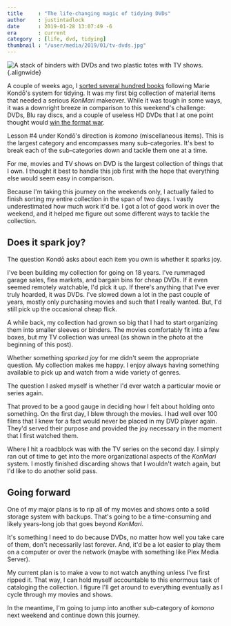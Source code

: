 ```yaml
---
title     : "The life-changing magic of tidying DVDs"
author    : justintadlock
date      : 2019-01-28 13:07:49 -6
era       : current
category  : [life, dvd, tidying]
thumbnail : "/user/media/2019/01/tv-dvds.jpg"
---
```


![A stack of binders with DVDs and two plastic totes with TV shows.](http://justintadlock.com/user/media/2019/01/tv-dvds.jpg){.alignwide}

A couple of weeks ago, I [sorted several hundred books](http://justintadlock.com/archives/2019/01/12/the-life-changing-magic-of-sorting-books) following Marie Kondō's system for tidying.  It was my first big collection of material items that needed a serious _KonMari_ makeover.  While it was tough in some ways, it was a downright breeze in comparison to this weekend's challenge:  DVDs, Blu ray discs, and a couple of useless HD DVDs that I at one point thought would [win the format war](http://justintadlock.com/writing/coke-pepsi-vinyl-and-the-dvd-format-war).

Lesson #4 under Kondō's direction is _komono_ (miscellaneous items).  This is the largest category and encompasses many sub-categories.  It's best to break each of the sub-categories down and tackle them one at a time.

For me, movies and TV shows on DVD is the largest collection of things that I own.  I thought it best to handle this job first with the hope that everything else would seem easy in comparison.

Because I'm taking this journey on the weekends only, I actually failed to finish sorting my entire collection in the span of two days.  I vastly underestimated how much work it'd be.  I got a lot of good work in over the weekend, and it helped me figure out some different ways to tackle the collection.

## Does it spark joy?

The question Kondō asks about each item you own is whether it sparks joy.

I've been building my collection for going on 18 years.  I've rummaged garage sales, flea markets, and bargain bins for cheap DVDs.  If it even seemed remotely watchable, I'd pick it up.  If there's anything that I've ever truly hoarded, it was DVDs.  I've slowed down a lot in the past couple of years, mostly only purchasing movies and such that I really wanted.  But, I'd still pick up the occasional cheap flick.

A while back, my collection had grown so big that I had to start organizing them into smaller sleeves or binders.  The movies comfortably fit into a few boxes, but my TV collection was unreal (as shown in the photo at the beginning of this post).

Whether something _sparked joy_ for me didn't seem the appropriate question.  My collection makes me happy.  I enjoy always having something available to pick up and watch from a wide variety of genres.

The question I asked myself is whether I'd ever watch a particular movie or series again.

That proved to be a good gauge in deciding how I felt about holding onto something.  On the first day, I blew through the movies.  I had well over 100 films that I knew for a fact would never be placed in my DVD player again.  They'd served their purpose and provided the joy necessary in the moment that I first watched them.

Where I hit a roadblock was with the TV series on the second day.  I simply ran out of time to get into the more organizational aspects of the _KonMari_ system.  I mostly finished discarding shows that I wouldn't watch again, but I'd like to do another solid pass.

## Going forward

One of my major plans is to rip all of my movies and shows onto a solid storage system with backups.  That's going to be a time-consuming and likely years-long job that goes beyond _KonMari_.

It's something I need to do because DVDs, no matter how well you take care of them, don't necessarily last forever.  And, it'd be a lot easier to play them on a computer or over the network (maybe with something like Plex Media Server).

My current plan is to make a vow to not watch anything unless I've first ripped it.  That way, I can hold myself accountable to this enormous task of cataloging the collection.  I figure I'll get around to everything eventually as I cycle through my movies and shows.

In the meantime, I'm going to jump into another sub-category of _komono_ next weekend and continue down this journey.
